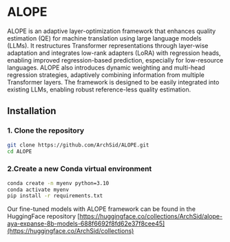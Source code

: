 # ALOPE

ALOPE is an adaptive layer-optimization framework that enhances quality estimation (QE) for machine translation using large language models (LLMs). It restructures Transformer representations through layer-wise adaptation and integrates low-rank adapters (LoRA) with regression heads, enabling improved regression-based prediction, especially for low-resource languages. ALOPE also introduces dynamic weighting and multi-head regression strategies, adaptively combining information from multiple Transformer layers. The framework is designed to be easily integrated into existing LLMs, enabling robust reference-less quality estimation.

## Installation

### 1. Clone the repository

```bash
git clone https://github.com/ArchSid/ALOPE.git
cd ALOPE
```

### 2.Create a new Conda virtual environment
```bash
conda create -n myenv python=3.10
conda activate myenv
pip install -r requirements.txt
```

Our fine-tuned models with ALOPE framework can be found in the HuggingFace repository
[https://huggingface.co/collections/ArchSid/alope-aya-expanse-8b-models-688f6692f8fd62e37f8cee45](https://huggingface.co/ArchSid/collections)
